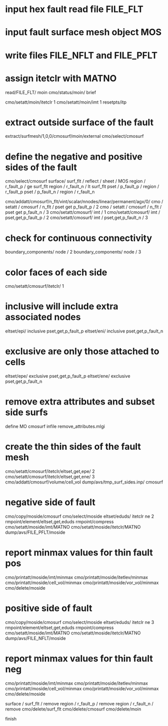 # input hex fault read file FILE_FLT 
# input fault surface mesh object MOS
# write files FILE_NFLT and FILE_PFLT
# assign itetclr with MATNO

read/FILE_FLT/ moin
cmo/status/moin/ brief

cmo/setatt/moin/itetclr 1
cmo/setatt/moin/imt 1
resetpts/itp

# extract outside surface of the fault 
extract/surfmesh/1,0,0/cmosurf/moin/external
cmo/select/cmosurf

# define the negative and positive sides of the fault
cmo/select/cmosurf
surface/ surf_flt / reflect / sheet / MOS
region / r_fault_p / ge surf_flt
region / r_fault_n / lt surf_flt
pset / p_fault_p / region / r_fault_p
pset / p_fault_n / region / r_fault_n

cmo/addatt/cmosurf/n_flt/vint/scalar/nnodes/linear/permanent/agx/0/
cmo / setatt / cmosurf / n_flt / pset get p_fault_p / 2
cmo / setatt / cmosurf / n_flt / pset get p_fault_n / 3
cmo/setatt/cmosurf/ imt / 1
cmo/setatt/cmosurf/ imt / pset,get,p_fault_p / 2
cmo/setatt/cmosurf/ imt / pset,get,p_fault_n / 3

# check for continuous connectivity
boundary_components/ node / 2
boundary_components/ node / 3

# color faces of each side
cmo/setatt/cmosurf/itetclr/ 1

# inclusive will include extra associated nodes
eltset/epi/ inclusive pset,get,p_fault_p
eltset/eni/ inclusive pset,get,p_fault_n

# exclusive are only those attached to cells
eltset/epe/ exclusive pset,get,p_fault_p
eltset/ene/ exclusive pset,get,p_fault_n

# remove extra attributes and subset side surfs
define MO cmosurf
infile remove_attributes.mlgi

# create the thin sides of the fault mesh
cmo/setatt/cmosurf/itetclr/eltset,get,epe/ 2
cmo/setatt/cmosurf/itetclr/eltset,get,ene/ 3
cmo/addatt/cmosurf/volume/cell_vol
dump/avs/tmp_surf_sides.inp/ cmosurf

# negative side of fault
cmo/copy/moside/cmosurf
cmo/select/moside
eltset/eduds/ itetclr ne 2
rmpoint/element/eltset,get,eduds
rmpoint/compress
cmo/setatt/moside/imt/MATNO
cmo/setatt/moside/itetclr/MATNO
dump/avs/FILE_PFLT/moside
# report minmax values for thin fault pos
  cmo/printatt/moside/imt/minmax
  cmo/printatt/moside/itetlev/minmax
  cmo/printatt/moside/cell_vol/minmax
  cmo/printatt/moside/vor_vol/minmax
  cmo/delete/moside

# positive side of fault
cmo/copy/moside/cmosurf
cmo/select/moside
eltset/eduds/ itetclr ne 3
rmpoint/element/eltset,get,eduds
rmpoint/compress
cmo/setatt/moside/imt/MATNO
cmo/setatt/moside/itetclr/MATNO
dump/avs/FILE_NFLT/moside
# report minmax values for thin fault neg
  cmo/printatt/moside/imt/minmax
  cmo/printatt/moside/itetlev/minmax
  cmo/printatt/moside/cell_vol/minmax
  cmo/printatt/moside/vor_vol/minmax
  cmo/delete/moside


surface / surf_flt / remove
region / r_fault_p / remove
region / r_fault_n / remove
cmo/delete/surf_flt
cmo/delete/cmosurf
cmo/delete/moin

finish
